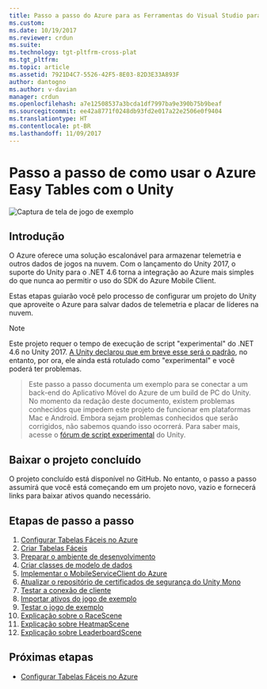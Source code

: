 ```yaml
---
title: Passo a passo do Azure para as Ferramentas do Visual Studio para Unity | Microsoft Docs
ms.custom: 
ms.date: 10/19/2017
ms.reviewer: crdun
ms.suite: 
ms.technology: tgt-pltfrm-cross-plat
ms.tgt_pltfrm: 
ms.topic: article
ms.assetid: 7921D4C7-5526-42F5-8E03-82D3E33A893F
author: dantogno
ms.author: v-davian
manager: crdun
ms.openlocfilehash: a7e12508537a3bcda1df7997ba9e390b75b9beaf
ms.sourcegitcommit: ee42a8771f0248db93fd2e017a22e2506e0f9404
ms.translationtype: HT
ms.contentlocale: pt-BR
ms.lasthandoff: 11/09/2017
---
```

# <a name="using-azure-easy-tables-with-unity-walkthrough"></a>Passo a passo de como usar o Azure Easy Tables com o Unity

![Captura de tela de jogo de exemplo](media/vstu_azure-test-sample-game-image2.png)

## <a name="introduction"></a>Introdução

O Azure oferece uma solução escalonável para armazenar telemetria e outros dados de jogos na nuvem. Com o lançamento do Unity 2017, o suporte do Unity para o .NET 4.6 torna a integração ao Azure mais simples do que nunca ao permitir o uso do SDK do Azure Mobile Client.

Estas etapas guiarão você pelo processo de configurar um projeto do Unity que aproveite o Azure para salvar dados de telemetria e placar de líderes na nuvem.

> [!NOTE]
> Este projeto requer o tempo de execução de script "experimental" do .NET 4.6 no Unity 2017. [A Unity declarou que em breve esse será o padrão](https://forum.unity3d.com/threads/future-plans-for-the-mono-runtime-upgrade.464327/), no entanto, por ora, ele ainda está rotulado como "experimental" e você poderá ter problemas.

> Este passo a passo documenta um exemplo para se conectar a um back-end do Aplicativo Móvel do Azure de um build de PC do Unity. No momento da redação deste documento, existem problemas conhecidos que impedem este projeto de funcionar em plataformas Mac e Android. Embora sejam problemas conhecidos que serão corrigidos, não sabemos quando isso ocorrerá. Para saber mais, acesse o [fórum de script experimental](https://forum.unity3d.com/forums/experimental-scripting-previews.107/) do Unity.

## <a name="download-the-completed-project"></a>Baixar o projeto concluído

O projeto concluído está disponível no GitHub. No entanto, o passo a passo assumirá que você está começando em um projeto novo, vazio e fornecerá links para baixar ativos quando necessário.

## <a name="walkthrough-steps"></a>Etapas de passo a passo

1. [Configurar Tabelas Fáceis no Azure](visual-studio-tools-for-unity-azure-configure.md)
2. [Criar Tabelas Fáceis](visual-studio-tools-for-unity-azure-setup.md)
3. [Preparar o ambiente de desenvolvimento](visual-studio-tools-for-unity-azure-prepare.md)
4. [Criar classes de modelo de dados](visual-studio-tools-for-unity-azure-data.md)
5. [Implementar o MobileServiceClient do Azure](visual-studio-tools-for-unity-azure-mobile-client.md)
6. [Atualizar o repositório de certificados de segurança do Unity Mono](visual-studio-tools-for-unity-azure-security.md)
7. [Testar a conexão de cliente](visual-studio-tools-for-unity-azure-connection.md)
7. [Importar ativos do jogo de exemplo](visual-studio-tools-for-unity-azure-game-assets.md)
8. [Testar o jogo de exemplo](visual-studio-tools-for-unity-azure-game.md)
9. [Explicação sobre o RaceScene](visual-studio-tools-for-unity-azure-racescene.md)
10. [Explicação sobre HeatmapScene](visual-studio-tools-for-unity-azure-heatmapscene.md)
11. [Explicação sobre LeaderboardScene](visual-studio-tools-for-unity-azure-leaderboardscene.md)


## <a name="next-step"></a>Próximas etapas
* [Configurar Tabelas Fáceis no Azure](visual-studio-tools-for-unity-azure-configure.md)
